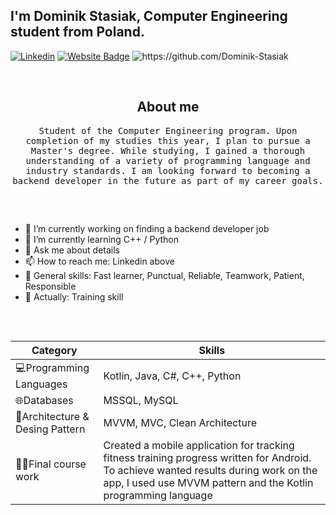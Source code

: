 
## I'm Dominik Stasiak, Computer Engineering student from Poland.

[![Linkedin](https://img.shields.io/badge/-LinkedIn-blue?style=flat&logo=Linkedin&logoColor=white)](https://www.linkedin.com/in/dominik-stasiak-820a0a262/)
[![Website Badge](https://img.shields.io/badge/Website-3b5998?style=flat-square&logo=google-chrome&logoColor=white)](http://www.dstasiak.pl/)
<img src="https://komarev.com/ghpvc/?username=Dominik-Stasiak" alt="https://github.com/Dominik-Stasiak" />

&nbsp;

<h2 align="center"> About me </h2>
<p align="center">
  <samp>Student of the Computer Engineering program. Upon completion of my studies this year, I plan to pursue a Master's degree. While studying, I gained a thorough understanding of a variety of programming language and industry standards. I am looking forward to becoming a backend developer in the future as part of my career goals.
  </samp>
</p>

##
&nbsp;

- 🔭 I’m currently working on finding a backend developer job
- 🌱 I’m currently learning  C++ / Python
- 💬 Ask me about details
- 📫 How to reach me: Linkedin above
- 💪 General skills: Fast learner, Punctual, Reliable, Teamwork, Patient, Responsible
- 📜 Actually: Training skill

##
&nbsp;

 |  Category | Skills |
| ------------ | ------------ |
| 💻Programming Languages | Kotlin, Java, C#, C++, Python |
| 🌐Databases | MSSQL, MySQL |
| 🛞Architecture & Desing Pattern  | MVVM, MVC, Clean Architecture |
| 🧑‍💻Final course work |  Created a mobile application for tracking fitness training progress written for Android. To achieve wanted results during work on the app, I used use MVVM pattern and the Kotlin programming language |
